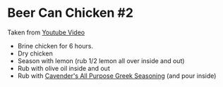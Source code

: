 # Beer Can Chicken #2
Taken from [Youtube Video](https://www.youtube.com/watch?v=q4rkp8B-cvk)

* Brine chicken for 6 hours.
* Dry chicken
* Season with lemon (rub 1/2 lemon all over inside and out)
* Rub with olive oil inside and out
* Rub with [Cavender's All Purpose Greek Seasoning](https://greekseasoning.com/) (and pour inside)
